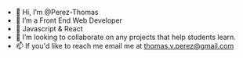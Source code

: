 - 👋 Hi, I’m @Perez-Thomas
- 👀 I’m a Front End Web Developer
- 🌱 Javascript & React
- 💞️ I’m looking to collaborate on any projects that help students learn.
- 📫 If you'd like to reach me email me at thomas.v.perez@gmail.com
